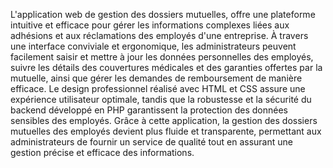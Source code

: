 
L'application web de gestion des dossiers mutuelles, offre une plateforme intuitive et efficace pour gérer les informations complexes liées aux adhésions et aux réclamations des employés d'une entreprise.
À travers une interface conviviale et ergonomique, les administrateurs peuvent facilement saisir et mettre à jour les données personnelles des employés, suivre les détails des couvertures médicales et des garanties offertes par la mutuelle,
ainsi que gérer les demandes de remboursement de manière efficace. Le design professionnel réalisé avec HTML et CSS assure une expérience utilisateur optimale, tandis que la robustesse et la sécurité du backend développé en PHP garantissent la protection des données sensibles des employés. Grâce à cette application,
la gestion des dossiers mutuelles des employés devient plus fluide et transparente, permettant aux administrateurs de fournir un service de qualité tout en assurant une gestion précise et efficace des informations.
